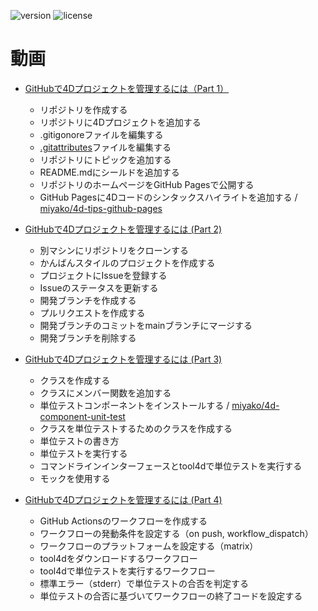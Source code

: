 [version-url]: https://img.shields.io/badge/version-20%2B-E23089
[license-url]: https://img.shields.io/github/license/miyako/4d-a-simple-project

![version][version-url]
![license][license-url]

 # 動画

* [GitHubで4Dプロジェクトを管理するには（Part 1）](https://www.youtube.com/watch?v=FhZ9LG_KcXY)
  * リポジトリを作成する
  * リポジトリに4Dプロジェクトを追加する
  * .gitigonoreファイルを編集する
  * [.gitattributes](https://github.com/miyako/4d-a-simple-project/blob/main/.gitattributes)ファイルを編集する
  * リポジトリにトピックを追加する
  * README.mdにシールドを追加する
  * リポジトリのホームページをGitHub Pagesで公開する
  * GitHub Pagesに4Dコードのシンタックスハイライトを追加する / [miyako/4d-tips-github-pages](https://github.com/miyako/4d-tips-github-pages)

* [GitHubで4Dプロジェクトを管理するには (Part 2)](https://www.youtube.com/watch?v=w2KXppsFK8U)
  * 別マシンにリポジトリをクローンする
  * かんばんスタイルのプロジェクトを作成する
  * プロジェクトにIssueを登録する
  * Issueのステータスを更新する
  * 開発ブランチを作成する
  * プルリクエストを作成する
  * 開発ブランチのコミットをmainブランチにマージする
  * 開発ブランチを削除する
 
* [GitHubで4Dプロジェクトを管理するには (Part 3)](https://www.youtube.com/watch?v=soall3bE0ms)
  * クラスを作成する
  * クラスにメンバー関数を追加する
  * 単位テストコンポーネントをインストールする / [miyako/4d-component-unit-test](https://github.com/miyako/4d-component-unit-test)
  * クラスを単位テストするためのクラスを作成する
  * 単位テストの書き方
  * 単位テストを実行する
  * コマンドラインインターフェースとtool4dで単位テストを実行する
  * モックを使用する
 
* [GitHubで4Dプロジェクトを管理するには (Part 4)]()

  * GitHub Actionsのワークフローを作成する
  * ワークフローの発動条件を設定する（on push, workflow_dispatch）
  * ワークフローのプラットフォームを設定する（matrix）
  * tool4dをダウンロードするワークフロー
  * tool4dで単位テストを実行するワークフロー
  * 標準エラー（stderr）で単位テストの合否を判定する
  * 単位テストの合否に基づいてワークフローの終了コードを設定する
